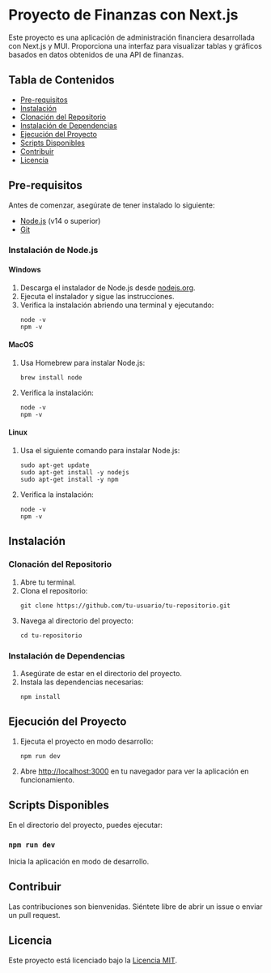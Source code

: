 <!DOCTYPE html>
<html lang="es">
<head>
  <meta charset="UTF-8">
  <meta name="viewport" content="width=device-width, initial-scale=1.0">
 
  <title>README - Proyecto de Finanzas con Next.js</title>
</head>
<body>

<h1>Proyecto de Finanzas con Next.js</h1>

<p>Este proyecto es una aplicación de administración financiera desarrollada con Next.js y MUI. Proporciona una interfaz para visualizar tablas y gráficos basados en datos obtenidos de una API de finanzas.</p>

<h2>Tabla de Contenidos</h2>
<ul>
  <li><a href="#pre-requisitos">Pre-requisitos</a></li>
  <li><a href="#instalación">Instalación</a></li>
  <li><a href="#clonación-del-repositorio">Clonación del Repositorio</a></li>
  <li><a href="#instalación-de-dependencias">Instalación de Dependencias</a></li>
  <li><a href="#ejecución-del-proyecto">Ejecución del Proyecto</a></li>
  <li><a href="#scripts-disponibles">Scripts Disponibles</a></li>
  <li><a href="#contribuir">Contribuir</a></li>
  <li><a href="#licencia">Licencia</a></li>
</ul>

<h2 id="pre-requisitos">Pre-requisitos</h2>
<p>Antes de comenzar, asegúrate de tener instalado lo siguiente:</p>
<ul>
  <li><a href="https://nodejs.org/en/download/" target="_blank">Node.js</a> (v14 o superior)</li>
  <li><a href="https://git-scm.com/" target="_blank">Git</a></li>
</ul>

<h3>Instalación de Node.js</h3>

<h4>Windows</h4>
<ol>
  <li>Descarga el instalador de Node.js desde <a href="https://nodejs.org/en/download/" target="_blank">nodejs.org</a>.</li>
  <li>Ejecuta el instalador y sigue las instrucciones.</li>
  <li>Verifica la instalación abriendo una terminal y ejecutando:
    <pre><code>node -v
npm -v</code></pre>
  </li>
</ol>

<h4>MacOS</h4>
<ol>
  <li>Usa Homebrew para instalar Node.js:
    <pre><code>brew install node</code></pre>
  </li>
  <li>Verifica la instalación:
    <pre><code>node -v
npm -v</code></pre>
  </li>
</ol>

<h4>Linux</h4>
<ol>
  <li>Usa el siguiente comando para instalar Node.js:
    <pre><code>sudo apt-get update
sudo apt-get install -y nodejs
sudo apt-get install -y npm</code></pre>
  </li>
  <li>Verifica la instalación:
    <pre><code>node -v
npm -v</code></pre>
  </li>
</ol>

<h2 id="instalación">Instalación</h2>

<h3 id="clonación-del-repositorio">Clonación del Repositorio</h3>
<ol>
  <li>Abre tu terminal.</li>
  <li>Clona el repositorio:
    <pre><code>git clone https://github.com/tu-usuario/tu-repositorio.git</code></pre>
  </li>
  <li>Navega al directorio del proyecto:
    <pre><code>cd tu-repositorio</code></pre>
  </li>
</ol>

<h3 id="instalación-de-dependencias">Instalación de Dependencias</h3>
<ol>
  <li>Asegúrate de estar en el directorio del proyecto.</li>
  <li>Instala las dependencias necesarias:
    <pre><code>npm install</code></pre>
  </li>
</ol>

<h2 id="ejecución-del-proyecto">Ejecución del Proyecto</h2>
<ol>
  <li>Ejecuta el proyecto en modo desarrollo:
    <pre><code>npm run dev</code></pre>
  </li>
  <li>Abre <a href="http://localhost:3000" target="_blank">http://localhost:3000</a> en tu navegador para ver la aplicación en funcionamiento.</li>
</ol>

<h2 id="scripts-disponibles">Scripts Disponibles</h2>
<p>En el directorio del proyecto, puedes ejecutar:</p>

<h3><code>npm run dev</code></h3>
<p>Inicia la aplicación en modo de desarrollo.</p>

<h2 id="contribuir">Contribuir</h2>
<p>Las contribuciones son bienvenidas. Siéntete libre de abrir un issue o enviar un pull request.</p>

<h2 id="licencia">Licencia</h2>
<p>Este proyecto está licenciado bajo la <a href="https://opensource.org/licenses/MIT" target="_blank">Licencia MIT</a>.</p>

</body>
</html>
